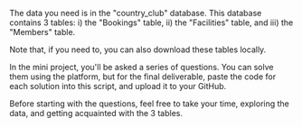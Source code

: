 The data you need is in the "country_club" database. This database
contains 3 tables:
    i) the "Bookings" table,
    ii) the "Facilities" table, and
    iii) the "Members" table.

Note that, if you need to, you can also download these tables locally.

In the mini project, you'll be asked a series of questions. You can
solve them using the platform, but for the final deliverable,
paste the code for each solution into this script, and upload it
to your GitHub.

Before starting with the questions, feel free to take your time,
exploring the data, and getting acquainted with the 3 tables. 
